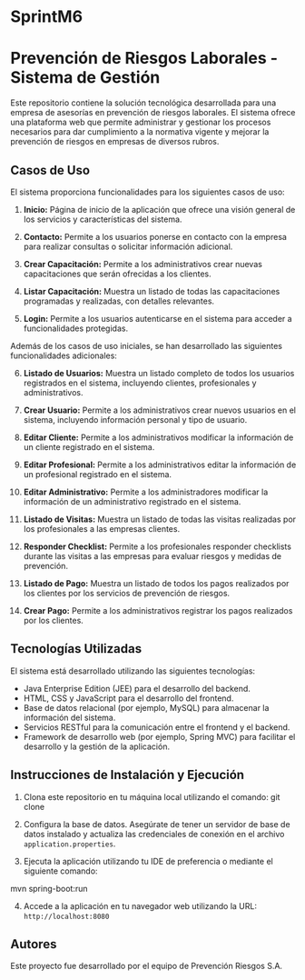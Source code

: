 # SprintM6
# Prevención de Riesgos Laborales - Sistema de Gestión

Este repositorio contiene la solución tecnológica desarrollada para una empresa de asesorías en prevención de riesgos laborales. El sistema ofrece una plataforma web que permite administrar y gestionar los procesos necesarios para dar cumplimiento a la normativa vigente y mejorar la prevención de riesgos en empresas de diversos rubros.

## Casos de Uso

El sistema proporciona funcionalidades para los siguientes casos de uso:

1. **Inicio:** Página de inicio de la aplicación que ofrece una visión general de los servicios y características del sistema.

2. **Contacto:** Permite a los usuarios ponerse en contacto con la empresa para realizar consultas o solicitar información adicional.

3. **Crear Capacitación:** Permite a los administrativos crear nuevas capacitaciones que serán ofrecidas a los clientes.

4. **Listar Capacitación:** Muestra un listado de todas las capacitaciones programadas y realizadas, con detalles relevantes.

5. **Login:** Permite a los usuarios autenticarse en el sistema para acceder a funcionalidades protegidas.

Además de los casos de uso iniciales, se han desarrollado las siguientes funcionalidades adicionales:

6. **Listado de Usuarios:** Muestra un listado completo de todos los usuarios registrados en el sistema, incluyendo clientes, profesionales y administrativos.

7. **Crear Usuario:** Permite a los administrativos crear nuevos usuarios en el sistema, incluyendo información personal y tipo de usuario.

8. **Editar Cliente:** Permite a los administrativos modificar la información de un cliente registrado en el sistema.

9. **Editar Profesional:** Permite a los administrativos editar la información de un profesional registrado en el sistema.

10. **Editar Administrativo:** Permite a los administradores modificar la información de un administrativo registrado en el sistema.

11. **Listado de Visitas:** Muestra un listado de todas las visitas realizadas por los profesionales a las empresas clientes.

12. **Responder Checklist:** Permite a los profesionales responder checklists durante las visitas a las empresas para evaluar riesgos y medidas de prevención.

13. **Listado de Pago:** Muestra un listado de todos los pagos realizados por los clientes por los servicios de prevención de riesgos.

14. **Crear Pago:** Permite a los administrativos registrar los pagos realizados por los clientes.

## Tecnologías Utilizadas

El sistema está desarrollado utilizando las siguientes tecnologías:

- Java Enterprise Edition (JEE) para el desarrollo del backend.
- HTML, CSS y JavaScript para el desarrollo del frontend.
- Base de datos relacional (por ejemplo, MySQL) para almacenar la información del sistema.
- Servicios RESTful para la comunicación entre el frontend y el backend.
- Framework de desarrollo web (por ejemplo, Spring MVC) para facilitar el desarrollo y la gestión de la aplicación.

## Instrucciones de Instalación y Ejecución

1. Clona este repositorio en tu máquina local utilizando el comando:
git clone

2. Configura la base de datos. Asegúrate de tener un servidor de base de datos instalado y actualiza las credenciales de conexión en el archivo `application.properties`.

3. Ejecuta la aplicación utilizando tu IDE de preferencia o mediante el siguiente comando:

mvn spring-boot:run


4. Accede a la aplicación en tu navegador web utilizando la URL: `http://localhost:8080`


## Autores

Este proyecto fue desarrollado por el equipo de Prevención Riesgos S.A.




